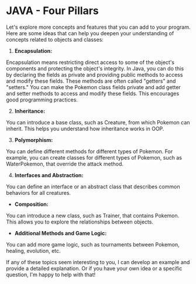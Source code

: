 
# JAVA - Four Pillars

Let's explore more concepts and features that you can add to your program. Here are some ideas
that can help you deepen your understanding of concepts related to objects and classes:

1. **Encapsulation:**

Encapsulation means restricting direct access to some of the object's components and protecting
the object's integrity. In Java, you can do this by declaring the fields as private and providing
public methods to access and modify these fields. These methods are often called "getters" and "setters."
You can make the Pokemon class fields private and add getter and setter methods to access and modify these
fields. This encourages good programming practices.

2. **Inheritance:**

You can introduce a base class, such as Creature, from which Pokemon can inherit. This helps you understand
how inheritance works in OOP.

3. **Polymorphism:**

You can define different methods for different types of Pokemon. For example, you can create classes for different types of
Pokemon, such as WaterPokemon, that override the attack method.

4. **Interfaces and Abstraction:**

You can define an interface or an abstract class that describes common behaviors for all creatures.

* **Composition:**

You can introduce a new class, such as Trainer, that contains Pokemon. This allows you to explore the relationships
between objects.

* **Additional Methods and Game Logic:**

You can add more game logic, such as tournaments between Pokemon, healing, evolution, etc.

If any of these topics seem interesting to you, I can develop an example and provide a detailed explanation.
Or if you have your own idea or a specific question, I'm happy to help with that!
